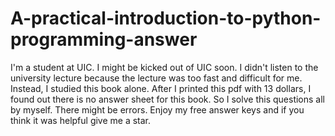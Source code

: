 # A-practical-introduction-to-python-programming-answer
I'm a student at UIC.
I might be kicked out of UIC soon.
I didn't listen to the university lecture because the lecture was too fast and difficult for me. Instead, I studied this book alone.
After I printed this pdf with 13 dollars, I found out there is no answer sheet for this book.
So I solve this questions all by myself. There might be errors.
Enjoy my free answer keys and if you think it was helpful give me a star.





